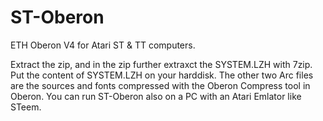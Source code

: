 # ST-Oberon
ETH Oberon V4 for Atari ST &amp; TT computers.

Extract the zip, and in the zip further extraxct the SYSTEM.LZH with 7zip. Put the content of SYSTEM.LZH on your harddisk. The other two Arc files are the sources and fonts compressed with the Oberon Compress tool in Oberon. You can run ST-Oberon also on a PC with an Atari Emlator like STeem.

